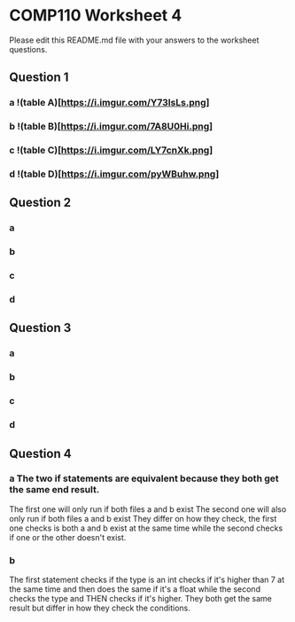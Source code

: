 # COMP110 Worksheet 4

Please edit this README.md file with your answers to the worksheet questions.

## Question 1

### a !(table A)[https://i.imgur.com/Y73IsLs.png]

### b !(table B)[https://i.imgur.com/7A8U0Hi.png]

### c !(table C)[https://i.imgur.com/LY7cnXk.png]

### d !(table D)[https://i.imgur.com/pyWBuhw.png]

## Question 2

### a

### b

### c

### d

## Question 3

### a

### b

### c

### d

## Question 4

### a The two if statements are equivalent because they both get the same end result.
The first one will only run if both files a and b exist 
The second one will also only run if both files a and b exist
They differ on how they check, the first one checks is both a and b exist at the same time while the second checks if one or the other doesn't exist.


### b
The first statement checks if the type is an int checks if it's higher than 7 at the same time and then does the same if it's a float while the second checks the type and THEN checks if it's higher. They both get the same result but differ in how they check the conditions.
